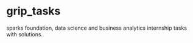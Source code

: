 # grip_tasks
sparks foundation, data science and business  analytics internship tasks with solutions.
